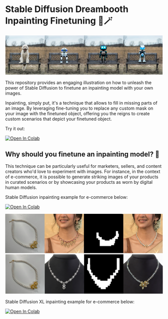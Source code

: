 # Stable Diffusion Dreambooth Inpainting Finetuning 🎨🪄

![inpainting_dog](images/results/dog_example.png)

This repository provides an engaging illustration on how to unleash the power of Stable Diffusion to finetune an inpainting model with your own images.

Inpainting, simply put, it's a technique that allows to fill in missing parts of an image.
By leveraging fine-tuning you to replace any custom mask on your image with the finetuned object, offering you the reigns to create custom scenarios that depict your finetuned object.

Try it out:

[![Open In Colab](https://colab.research.google.com/assets/colab-badge.svg)](https://colab.research.google.com/github/davide97l/stable_diffusion_dreambooth_inpainting/blob/main/stable_diffusion_dreambooth_inpaint.ipynb)

## Why should you finetune an inpainting model? 🚀

This technique can be particularly useful for marketers, sellers, and content creators who'd love to experiment with images.
For instance, in the context of e-commerce, it is possible to generate striking images of your products in curated scenarios or by showcasing your products as worn by digital human models.

Stable Diffusion inpainting example for e-commerce below:

[![Open In Colab](https://colab.research.google.com/assets/colab-badge.svg)](https://colab.research.google.com/github/davide97l/stable_diffusion_dreambooth_inpainting/blob/main/ecommerce_dreambooth_inpaint.ipynb)

![ecommerce_necklace](images/results/ecommerce1.png)
![ecommerce_necklace](images/results/ecommerce2.png)

Stable Diffusion XL inpainting example for e-commerce below:

[![Open In Colab](https://colab.research.google.com/assets/colab-badge.svg)](https://colab.research.google.com/github/davide97l/stable_diffusion_dreambooth_inpainting/blob/main/sdxl_dreambooth_lora_inpaint.ipynb)
